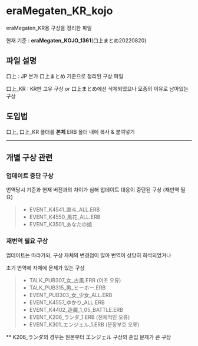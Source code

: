 # eraMegaten_KR_kojo

eraMegaten_KR용 구상을 정리한 파일

현재 기준 : __eraMegaten_KOJO_1361__(口上まとめ20220820)

## 파일 설명

口上 : JP 본가 口上まとめ 기준으로 정리된 구상 파일

口上_KR : KR판 고유 구상 or 口上まとめ에선 삭제되었으나 모종의 이유로 남아있는 구상

## 도입법

口上, 口上_KR 폴더를 __본체__ ERB 폴더 내에 복사 & 붙여넣기

***

## 개별 구상 관련

### 업데이트 중단 구상

번역당시 기준과 현재 버전과의 차이가 심해 업데이트 대응이 중단된 구상 (재번역 필요)

> * EVENT_K4541_直斗_ALL.ERB   
> * EVENT_K4550_風花_ALL.ERB   
> * EVENT_K3501_あなたの娘   

### 재번역 필요 구상

업데이트는 따라가되, 구상 자체의 변경점이 많아 번역이 상당히 희석되었거나

초기 번역에 자체에 문제가 있는 구상

> * TALK_PUB307_女_古風.ERB (어조 오류)   
> * TALK_PUB315_男_ヒーホー.ERB   
> * EVENT_PUB303_女_少女_ALL.ERB   
> * EVENT_K4557_ゆかり_ALL.ERB   
> * EVENT_K4402_造魔_1_05_BATTLE.ERB
> * EVENT_K206_ランダ_1.ERB (전체적인 오류)   
> * EVENT_K301_エンジェル_1.ERB (문장부호 오류)  

** K206_ランダ의 경우는 원본부터 エンジェル 구상의 혼입 문제가 큰 구상

